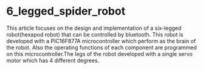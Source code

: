 # 6_legged_spider_robot
This article focuses on the design and
implementation of a six-legged
robot(hexapod robot) that can be controlled
by bluetooth. This robot is developed with a
PIC16F877A microcontroller which perform
as the brain of the robot. Also the operating
functions of each component are
programmed on this microcontroller.The legs
of the robot developed with a single servo
motor which has 4 different degrees.
